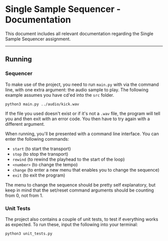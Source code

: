 # Single Sample Sequencer - Documentation
This document includes all relevant documentation regarding the Single Sample Sequencer assignment.

---
## Running
### Sequencer
To make use of the project, you need to run ```main.py``` with via the command line, with one extra argument: the audio sample to play. The following example assumes you have cd'ed into the ```src``` folder.

```
python3 main.py ../audio/kick.wav
```
If the file you used doesn't exist or if it's not a ```.wav``` file, the program will tell you and then exit with an error code. You then have to try again with a different argument.

When running, you'll be presented with a command line interface. You can enter the following commands:
* ```start``` (to start the transport)
* ```stop``` (to stop the transport)
* ```rewind``` (to rewind the playhead to the start of the loop)
* ```<number>``` (to change the tempo)
* ```change``` (to enter a new menu that enables you to change the sequence)
* ```exit``` (to exit the program)

The menu to change the sequence should be pretty self explanatory, but keep in mind that the set/reset command arguments should be counting from 0, not from 1.

### Unit Tests
The project also contains a couple of unit tests, to test if everything works as expected. To run these, input the following into your terminal:
```
python3 unit_tests.py
```